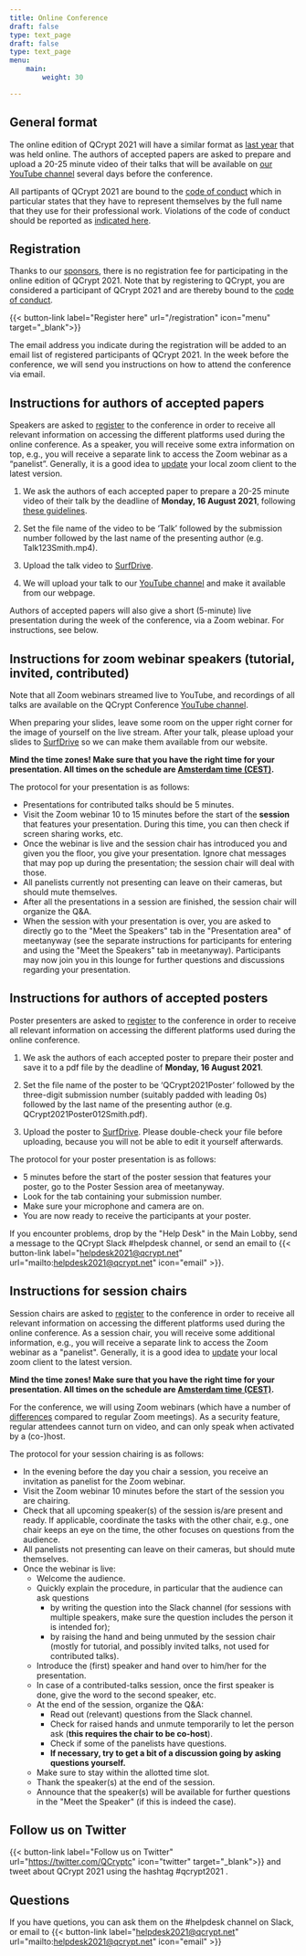 ```yaml
---
title: Online Conference
draft: false
type: text_page
draft: false
type: text_page
menu:
    main:
        weight: 30

---
```


<!--## Instructions for QCrypt 2021 participants

### The Zoom Webinar
The scientific presentations take place as a Zoom Webinar. Use the link in the invitation email (sent on Saturday, ??? Aug 2021) to access the webinar. You are then prompted to fill in your name and email address.

**NB: It is required that you represent yourself by the full name that you use for your professional work (https://2021.qcrypt.net/code-of-conduct-online/).**

During presentations, participants can use the Q&A functionality to pose questions to the speaker. *For contributed-talk sessions with multiple speakers, make sure you address the question to a particular speaker.* The session chair will then read out (some of) these questions to the speaker. Alternatively, there is the possibility to raise your hand; the session chair may then temporarily unmute you so that you can ask your question.

There is also a chat feature for private and public chatting. <a href="https://zoom.us/download" target="_blank">Updating your local zoom client</a> to the latest version is generally advised.

### The YouTube Channel
The Zoom Webinar is streamed live to YouTube, and recordings of all talks are available on the QCrypt Conference YouTube channel: https://www.youtube.com/channel/UClpn9CxuZPHw3nzhdv0m3Hw/videos . You can already find the pre-recorded videos of the contributed talks on the channel.

### The Slack Workspace
The QCrypt Slack workspace enables interaction that is not restricted to the time of the day when the conference is actively running. For instance, participants that were not able to be present at the live presentation and Q&A can this way still ask questions about a presentation. Or, use the Slack private chat to agree on a time and place to meet in the Meet-&-Greet Room. Use the link from the invitation email (sent on Saturday, ??? Aug 2021) to subscribe to the QCrypt Slack channel.

### The Meet-&-Greet Room
The breaks between the scientific presentations, as well as the two poster sessions, take place in the QCrypt 2021 Meet-&-Greet Room. This room is designed to enable, and hopefully stimulate, interaction between the participants. Beyond that, it offers the possibility for (more) private discussions with the speakers, and participants can visit the Sponsor Lounges and check out the pin boards there, and talk to the corresponding company- and institute-representatives.

The Meet-&-Greet Room (powered by remo.co) is purely browser based. Up-to-date versions of Firefox, Chrome and Safari are supported; other browsers may not work (well). Visit https://geartest.remo.co  to verify that your system satisfied the requirements. To use the video-talking feature, you must grant your browser access to your microphone and camera.

Below are detailed instructions on how to access the QCrypt 2021 Meet-&-Greet Room, and how to use it.

#### How to: Register for and Access the Meet-&-Greet Room
1. Use the link in the invitation email (sent on Saturday, ??? Aug 2021) to access the event landing page, and click “Save me a spot” if the event has not started yet, or “Sign in to join event” in case the event is already running. <img src="/images/instructions/landing_page.png" alt="landing page" title="landing page" height="200" style="display:block;width:50%;height:auto;" />


2. Enter your email address and create an account, or log in to your account if you are already registered.

3. <img src="/images/instructions/profile.png" alt="profile" title="profile" style="float:right;width:15%;height:auto;" />When you are back on the event landing page, click on the icon in the upper right corner to access your profile. There, you can add a profile picture; this will make it easier for fellow QCrypt attendees to recognize you in the Meet-&-Greet Room. You can also fill in your affiliation, add a link to your LinkedIn profile, and more.
**NB: It is required that you represent yourself by the full name that you use for your professional work (https://2021.qcrypt.net/code-of-conduct-online/)**
<div style="clear:right" />

4. <img src="/images/instructions/join_event.png" alt="join event" title="join event" style="height:auto;float:right;width:20%;" />
Once the event has started, click “Join event now” on the event landing page and read the explanations and follow the instructions, or select “skip for now” for immediate access. You may also get the option to test your camera and microphone.
If you encounter problems joining then send a message to the QCrypt Slack helpdesk channel and an email to helpdesk2021@qcrypt.net.
<div style="clear:right" />

#### How to: Use the Meet-&-Greet Room
**Arriving in the room.** Once you have entered the room, you find yourself being placed at one of the tables (or “lounges”) in the room. Make sure your camera and microphone are on; the switches are located in the toolbar at the bottom of the page.
<img src="/images/instructions/toolbar.png" alt="toolbar" title="toolbar" style="display:block;height:auto;width:80%;margin:5px"/>

**Talking to people.** With your camera and mic on, you can now video-talk to the other participants at the table (if they have camera and mic on as well). Click on “Tile view” to have large-size video feeds, and switch back to the map view by clicking on “Back to Floor”.
NB: You can only talk to the people that are sitting at the same table as you; vice versa, only the people at your table can overhear your conversation.

**Moving around tables.** You can freely move to any table you wish. Simply double-click on the table where you want to go; you’re now part of the conversation at this table.
During the two poster sessions, the tables serve as places where the posters are presented. Go to any table to talk to the author/presenter of the corresponding poster and/or check out the poster by clicking on “Whiteboard” in the toolbar once you have joined the table.

<img src="/images/instructions/floors.png" alt="floors" title="floors" style="float:right;margin:5px;height:auto;width:6%;"/>

**Changing floors.** The Meet-&-Greet Room features multiple floors. Use the elevator buttons at the very left to move to a different floor.

**Special tables/lounges.** Along the left and the right wall of the room are special tables (or “lounges”), some of which have a dedicated purpose.
- The lounges on the left are “Sponsor Lounges”. Visit these lounges to talk to a representative of the sponsoring institute/company (if present) and/or to check out their pin board. Once in the lounge, you can view the pin board by clicking on “Whiteboard” in the toolbar at the bottom of the page.
<img src="/images/instructions/infoboard.png" alt="info" title="info" style="float:right;margin:5px;height:auto;width:20%;"/>
- Centered in the room, on floors 1, 2, 4 and 5, you find a “Meet-the-Speaker” lounge. In one of these lounges, the previous speaker(s) is available for further questions and discussions.
The info board on the top right tells you which floor to go to find which speaker.

- On floor 3 in the center is the “Meet the Organizers / Help Desk”. Here, you can talk to the organizers and their staff.
- All other places, like the “Snack Bar”, can be freely used to meet up with and talk to other participants.

<img src="/images/instructions/update.png" alt="update" title="update" style="float:right;margin:5px;height:auto;width:4%;"/>

**Update your profile.** If you wish to update your profile, e.g. add a profile picture and/or your affiliation, then click on the drop-down menu in the upper left corner.

**Screen sharing.**  You can use the “Share Screen” button in the toolbar to share your screen with the people at your table (and only with the people at your table).

**Chat.** You can use the chat function in the toolbar to send a message to:
- all the participants present in the room,
- to the people at your table,
- or to a particular participant.
NB: The chat shows all participants that have ever been in the room, and not only those that are currently present. Unfortunately, there is no possibility to see who is currently present and who is not.

**Need help.** If you need help then visit our Help Desk on the 3rd floor and talk to our staff, or send a message to the QCrypt Slack helpdesk channer.
There is also a “Need help?” button on the lower left corner; this is the support from the provider of the platform (remo.co). Feel free to use; they are generally fast and competent.

**Leave.** Exit the Meet-&-Greet Room by clicking on the “Quit Event” button in the toolbar. -->


## General format
The online edition of QCrypt 2021 will have a similar format as [last year](https://2020.qcrypt.net) that was held online. The authors of accepted papers are asked to prepare and upload a 20-25 minute video of their talks that will be available on [our YouTube channel](https://www.youtube.com/channel/UClpn9CxuZPHw3nzhdv0m3Hw) several days before the conference.

<!-- From Monday, 23 August to Friday, 27 August 2021,

- the main program of the conference takes place as zoom webinar,
- the poster sessions and networking breaks will take place in a virtual Meet & Greet Room (featured by <a href="https://remo.co" target="_blank">https://remo.co</a>),
- participants can talk to each other on Slack. -->

All partipants of QCrypt 2021 are bound to the [code of conduct](/code-of-conduct-online) which in particular states that they have to represent themselves by the full name that they use for their professional work. Violations of the code of conduct should be reported as [indicated here](/code-of-conduct-online).

<!-- ### Tutorial talks, Invited talks
The tutorial and invited talks are given live on the zoom webinar, and simultaneously streamed to YouTube. Webinar participants can ask questions via the zoom Q&A functionality. The speaker will answer the most important questions after the talk on zoom. After each session, the speaker is moving over to the Meet & Greet Room and will be available there to answer more individual questions (as it is usually the case at real-life conferences). The tutorial and invited talks are recorded and will be made available on the YouTube channel for offline watching.

### Contributed talks
The [list of accepted papers](/accepted-papers) is here. After making a 20-25 minute video of their talks available before the conference, the live "online" part of presenting contributed articles is divided into thematic sessions on the zoom webinar. In each session, 3 to 4 contributed articles will be presented by means of a 5 minute talk each, followed by a panel discussion involving the speakers of the session and moderated by some members of the program committee.
After each session, the speakers are moving over to the Meet & Greet Room and will be available there to answer more individual questions.

### Poster sessions
The [list of accepted posters](/accepted-papers) with PDFs is now available on this website. The two poster sessions take place in the Meet & Greet Room. More details will be provided later. -->

<!--
- One poster/presenter per table
- Poster on table white board as picture file (jpg etc.), not as pdf (but also “offline” available on QCrypt website)
- Table name = Poster number plus first few words of poster title
- List of posters with number, name and author(s) on global white board.
- Tables/lounges for sponsors.
-->

<!-- ### Breaks
The breaks between the talks can be spent in the Meet & Greet Room. Very much as with a physical conference, there you can meet and chat with your colleagues, corner the speaker from the previous session for (more) questions, visit the sponsor booths, and make new acquaintances. This is also the venue where the poster sessions take place.

### Schedule
The {{< button-link label="conference schedule" url="/schedule" icon="link">}} is now available. -->

## Registration
Thanks to our [sponsors](/partners), there is no registration fee for participating in the online edition of QCrypt 2021. Note that by registering to QCrypt, you are considered a participant of QCrypt 2021 and are thereby bound to the [code of conduct](/code-of-conduct-online).

<!--{{< button-link label="Registration is not open yet" url="online-conference/#registration" icon="link" target="_blank" disabled="disabled" >}}-->


{{< button-link label="Register here" url="/registration" icon="menu" target="_blank">}}

The email address you indicate during the registration will be added to an email list of registered participants of QCrypt 2021.
In the week before the conference, we will send you instructions on how to attend the conference via email.

<!--## Google and YouTube not accessible
For participants having trouble to access our registration form, please send us an email to at {{< button-link label="helpdesk2021@qcrypt.net" url="mailto:helpdesk2021@qcrypt.net" icon="email" >}} and we will register you manually.

In case you cannot access the recorded contributed talks on YouTube, download and watch them from {{< button-link label="SurfDrive" url="https://surfdrive.surf.nl/files/index.php/s/GVXUIIThzcWkd9W" icon="link" target="_blank" >}} instead.-->

## Instructions for authors of accepted papers
Speakers are asked to [register](/registration) to the conference in order to receive all relevant information on accessing the different platforms used during the online conference. As a speaker, you will receive some extra information on top, e.g., you will receive a separate link to access the Zoom webinar as a “panelist”. Generally, it is a good idea to [update](https://zoom.us/download) your local zoom client to the latest version.

1. We ask the authors of each accepted paper to prepare a 20-25 minute video of their talk by the deadline of **Monday, 16 August 2021**, following <a href="https://iacr.org/videos/guidelines.html" target="_blank">these guidelines</a>.

2. Set the file name of the video to be ‘Talk’ followed by the submission number followed by the last name of the presenting author (e.g. Talk123Smith.mp4).

3. Upload the talk video to [SurfDrive](https://surfdrive.surf.nl/files/index.php/s/GVXUIIThzcWkd9W).

4. We will upload your talk to our [YouTube channel](https://www.youtube.com/channel/UClpn9CxuZPHw3nzhdv0m3Hw) and make it available from our webpage.

Authors of accepted papers will also give a short (5-minute) live presentation during the week of the conference, via a Zoom webinar. For instructions, see below.



## Instructions for zoom webinar speakers (tutorial, invited, contributed)
Note that all Zoom webinars streamed live to YouTube, and recordings of all talks are available on the QCrypt Conference [YouTube channel](https://www.youtube.com/channel/UClpn9CxuZPHw3nzhdv0m3Hw).

When preparing your slides, leave some room on the upper right corner for the image of yourself on the live stream. After your talk, please upload your slides to [SurfDrive](https://surfdrive.surf.nl/files/index.php/s/GVXUIIThzcWkd9W) so we can make them available from our website.

**Mind the time zones! Make sure that you have the right time for your presentation. All times on the schedule are [Amsterdam time (CEST)](https://www.timeanddate.com/worldclock/personal.html?cities=16,33,165,248,224,176,136&wch=3).**

The protocol for your presentation is as follows:
- Presentations for contributed talks should be 5 minutes.
- Visit the Zoom webinar 10 to 15 minutes before the start of the **session** that features your presentation. During this time, you can then check if screen sharing works, etc.
- Once the webinar is live and the session chair has introduced you and given you the floor, you give your presentation. Ignore chat messages that may pop up during the presentation; the session chair will deal with those.
- All panelists currently not presenting can leave on their cameras, but should mute themselves.
- After all the presentations in a session are finished, the session chair will organize the Q&A.
- When the session with your presentation is over, you are asked to directly go to the "Meet the Speakers" tab in the "Presentation area" of meetanyway  (see the separate instructions for participants for entering and using the "Meet the Speakers" tab in meetanyway).
Participants may now join you in this lounge for further questions and discussions regarding your presentation.


## Instructions for authors of accepted posters
Poster presenters are asked to [register](/registration) to the conference in order to receive all relevant information on accessing the different platforms used during the online conference.

<!-- Check https://2021.qcrypt.net/accepted-papers/#list-of-accepted-posters, or https://2021.qcrypt.net/sessions/poster1/ and https://2021.qcrypt.net/sessions/poster2/, to see which of the two poster sessions features your poster. -->

1. We ask the authors of each accepted poster to prepare their poster and save it to a pdf file by the deadline of **Monday, 16 August 2021**.

2. Set the file name of the poster to be ‘QCrypt2021Poster’ followed by the three-digit submission number (suitably padded with leading 0s) followed by the last name of the presenting author (e.g. QCrypt2021Poster012Smith.pdf).

3. Upload the poster to [SurfDrive](https://surfdrive.surf.nl/files/index.php/s/GVXUIIThzcWkd9W). Please double-check your file before uploading, because you will not be able to edit it yourself afterwards.

<!-- 4. Posters are now available at {{< button-link icon="link" label="here" url="/accepted-papers/#list-and-download-of-accepted-posters" >}} -->

<!-- 5. During poster session: {{< button-link icon="direction" label="PDF instructions for poster presenters" url="/pdf/QCrypt2021_posterpresenters_instructions.pdf" target="_blank" >}} -->

The protocol for your poster presentation is as follows:
- 5 minutes before the start of the poster session that features your poster, go to the Poster Session area of meetanyway.
- Look for the tab containing your submission number.
- Make sure your microphone and camera are on.
- You are now ready to receive the participants at your poster.

If you encounter problems, drop by the "Help Desk" in the Main Lobby, send a message to the QCrypt Slack #helpdesk channel, or send an email to {{< button-link label="helpdesk2021@qcrypt.net" url="mailto:helpdesk2021@qcrypt.net" icon="email" >}}.



## Instructions for session chairs
Session chairs are asked to [register](/registration) to the conference in order to receive all relevant information on accessing the different platforms used during the online conference. As a session chair, you will receive some additional information, e.g., you will receive a separate link to access the Zoom webinar as a "panelist". Generally, it is a good idea to [update](https://zoom.us/download) your local zoom client to the latest version.

**Mind the time zones! Make sure that you have the right time for your presentation.
All times on the schedule are [Amsterdam time (CEST)](https://www.timeanddate.com/worldclock/personal.html?cities=16,33,165,248,224,176,136&wch=3).**

For the conference, we will using Zoom webinars (which have a number of [differences](https://support.zoom.us/hc/en-us/articles/115005474943-Meeting-and-webinar-comparison) compared to regular Zoom meetings). As a security feature, regular attendees cannot turn on video, and can only speak when activated by a (co-)host.

The protocol for your session chairing is as follows:
- In the evening before the day you chair a session, you receive an invitation as panelist for the Zoom webinar.
- Visit the Zoom webinar 10 minutes before the start of the session you are chairing.
- Check that all upcoming speaker(s) of the session is/are present and ready. If applicable, coordinate the tasks with the other chair, e.g., one chair keeps an eye on the time, the other focuses on questions from the audience.
- All panelists not presenting can leave on their cameras, but should mute themselves.
- Once the webinar is live:
    - Welcome the audience.
    - Quickly explain the procedure, in particular that the audience can ask questions
        - by writing the question into the Slack channel (for sessions with multiple speakers, make sure the question includes the person it is intended for);
        - by raising the hand and being unmuted by the session chair (mostly for tutorial, and possibly invited talks, not used for contributed talks).
    - Introduce the (first) speaker and hand over to him/her for the presentation.
    - In case of a contributed-talks session, once the first speaker is done, give the word to the second speaker, etc.
    - At the end of the session, organize the Q&A:
        - Read out (relevant) questions from the Slack channel.
        - Check for raised hands and unmute temporarily to let the person ask (**this requires the chair to be co-host**).
        - Check if some of the panelists have questions.
        - **If necessary, try to get a bit of a discussion going by asking questions yourself.**
    - Make sure to stay within the allotted time slot.
    - Thank the speaker(s) at the end of the session.
    - Announce that the speaker(s) will be available for further questions in the "Meet the Speaker" (if this is indeed the case).


## Follow us on Twitter
{{< button-link label="Follow us on Twitter" url="https://twitter.com/QCryptc" icon="twitter" target="_blank">}} and tweet about QCrypt 2021 using the hashtag #qcrypt2021 .

## Questions
If you have quetions, you can ask them on the #helpdesk channel on Slack, or email to {{< button-link label="helpdesk2021@qcrypt.net" url="mailto:helpdesk2021@qcrypt.net" icon="email" >}}
